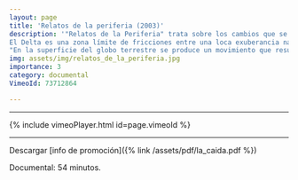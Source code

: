 ```yaml
---
layout: page
title: 'Relatos de la periferia (2003)'
description: '"Relatos de la Periferia" trata sobre los cambios que se están operando en el Delta del Plata, en Argentina, la segunda cuenca acuífera del planeta, sus formas de vida y sus personajes.
El Delta es una zona límite de fricciones entre una loca exuberancia natural y la más absoluta carencia; movimientos de belleza y destrucción que el escritor G. Bataille sintetizaba así:
"En la superficie del globo terrestre se produce un movimiento que resulta del recorrido de la energía. La actividad económica de los hombres se apropia de este movimiento y realiza sus posibilidades para ciertos fines. ¿No está dicha actividad falseada en las intenciones que se da, por una determinación que ignora, olvida y no puede cambiar?"'
img: assets/img/relatos_de_la_periferia.jpg
importance: 3
category: documental
VimeoId: 73712864

---
```

<hr />
{% include vimeoPlayer.html id=page.vimeoId %}
<hr />

Descargar [info de promoción]({% link /assets/pdf/la_caida.pdf %})

Documental: 54 minutos.



